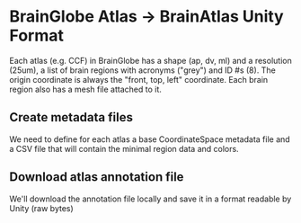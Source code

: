 # BrainGlobe Atlas -> BrainAtlas Unity Format

Each atlas (e.g. CCF) in BrainGlobe has a shape (ap, dv, ml) and a resolution (25um), a list of brain regions with acronyms ("grey") and ID #s (8). The origin coordinate is always the "front, top, left" coordinate. Each brain region also has a mesh file attached to it. 

## Create metadata files

We need to define for each atlas a base CoordinateSpace metadata file and a CSV file that will contain the minimal region data and colors.

## Download atlas annotation file

We'll download the annotation file locally and save it in a format readable by Unity (raw bytes)